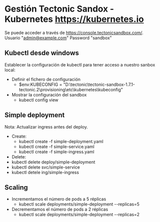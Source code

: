 # Gestión Tectonic Sandox - Kubernetes <https://kubernetes.io>

Se puede acceder a través de <https://console.tectonicsandbox.com/>.
Usuario "admin@example.com" Password "sandbox"

## Kubectl desde windows

Establecer la configuración de kubectl para tener acceso a nuestro sanbox local:

- Definir el fichero de configuración
  - $env:KUBECONFIG =  "D:\tectonic\tectonic-sandbox-1.7.1-tectonic.2\provisioning\etc\kubernetes\kubeconfig"
- Mostrar la configuración del sandbox
  - kubectl config view

## Simple deployment

Nota: Actualizar ingress antes del deploy.

- Create:
  - kubectl create -f simple-deployment.yaml
  - kubectl create -f simple-service.yaml
  - kubectl create -f simple-ingress.yaml
 - Delete:
  - kubectl delete deploy/simple-deployment
  - kubectl delete svc/simple-service
  - kubectl detele ing/simple-ingress




## Scaling

- Incrementamos el número de pods a 5 réplicas
  - kubectl scale deployments/simple-deployment --replicas=5
- Decrementamos el número de pods a 2 réplicas
  - kubectl scale deployments/simple-deployment --replicas=2
